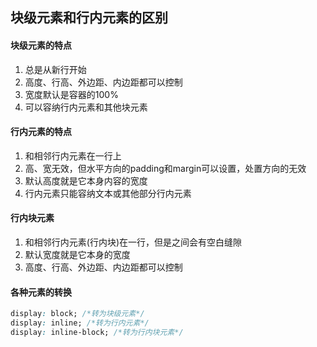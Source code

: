##  块级元素和行内元素的区别

#### 块级元素的特点

1. 总是从新行开始
2. 高度、行高、外边距、内边距都可以控制
3. 宽度默认是容器的100%
4. 可以容纳行内元素和其他块元素

#### 行内元素的特点
1. 和相邻行内元素在一行上
1. 高、宽无效，但水平方向的padding和margin可以设置，处置方向的无效
1. 默认高度就是它本身内容的宽度
1. 行内元素只能容纳文本或其他部分行内元素


#### 行内块元素

1. 和相邻行内元素(行内块)在一行，但是之间会有空白缝隙
2. 默认宽度就是它本身的宽度
3. 高度、行高、外边距、内边距都可以控制


#### 各种元素的转换
```css
display: block; /*转为块级元素*/
display: inline; /*转为行内元素*/
display: inline-block; /*转为行内块元素*/
```
